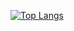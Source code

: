 <!-- ### Hi there 👋
This is my personal website [denzildoyle.me](https://www.denzildoyle.me/)



Compile SASS file 
sass --watch sass/styles.scss css/styles.css --style compressed

**denzildoyle/denzildoyle** is a ✨ _special_ ✨ repository because its `README.md` (this file) appears on your GitHub profile.

Here are some ideas to get you started:

- 🔭 I’m currently working on ...
- 🌱 I’m currently learning ...
- 👯 I’m looking to collaborate on ...
- 🤔 I’m looking for help with ...
- 💬 Ask me about ...
- 📫 How to reach me: ...
- 😄 Pronouns: ...
- ⚡ Fun fact: ...

![GitHub streak stats](https://github-readme-streak-stats.herokuapp.com/?user=denzildoyle)  

-->

[![Top Langs](https://github-readme-stats.vercel.app/api/top-langs/?username=denzildoyle&layout=compact)](https://github.com/anuraghazra/github-readme-stats)
